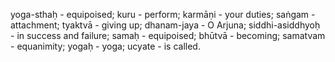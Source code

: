 yoga-sthaḥ - equipoised; kuru - perform; karmāṇi - your duties; saṅgam - attachment; tyaktvā - giving up; dhanam-jaya - O Arjuna; siddhi-asiddhyoḥ - in success and failure; samaḥ - equipoised; bhūtvā - becoming; samatvam - equanimity; yogaḥ - yoga; ucyate - is called.